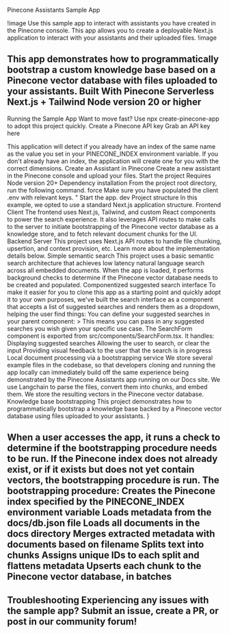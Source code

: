 
Pinecone Assistants Sample App

!image
Use this sample app to interact with assistants you have created in the Pinecone console. This app allows you to create a deployable Next.js application to interact with your assistants and their uploaded files.
!image

This app demonstrates how to programmatically bootstrap a custom knowledge base based on a Pinecone vector database with files uploaded to your assistants.
Built With
Pinecone Serverless
Next.js + Tailwind
Node version 20 or higher
---
Running the Sample App
Want to move fast?
Use npx create-pinecone-app to adopt this project quickly.
Create a Pinecone API key
Grab an API key here
<div id="pinecone-connect-widget"></div>
This application will detect if you already have an index of the same name as the value
you set in your PINECONE_INDEX environment variable.
If you don't already have an index, the application will create one for you with the correct dimensions.
Create an Assistant in Pinecone
Create a new assistant in the Pinecone console and upload your files.
Start the project
Requires Node version 20+
Dependency installation
From the project root directory, run the following command.
force
Make sure you have populated the client .env with relevant keys.
"
Start the app.
dev
Project structure
In this example, we opted to use a standard Next.js application structure.
Frontend Client
The frontend uses Next.js, Tailwind, and custom React components to power the search experience. It also leverages API routes to make calls to the server to initiate bootstrapping of the Pinecone vector database as a knowledge store, and to fetch relevant document chunks for the UI.
Backend Server
This project uses Next.js API routes to handle file chunking, upsertion, and context provision, etc. Learn more about the implementation details below.
Simple semantic search
This project uses a basic semantic search architecture that achieves low latency natural language search across all embedded documents. When the app is loaded, it performs background checks to determine if the Pinecone vector database needs to be created and populated.
Componentized suggested search interface
To make it easier for you to clone this app as a starting point and quickly adopt it to your own purposes, we've built the search interface as a component that accepts a list of suggested searches and renders them as a dropdown, helping the user find things:
You can define your suggested searches in your parent component:
>
This means you can pass in any suggested searches you wish given your specific use case.
The SearchForm component is exported from src/components/SearchForm.tsx. It handles:
Displaying suggested searches
Allowing the user to search, or clear the input
Providing visual feedback to the user that the search is in progress
Local document processing via a bootstrapping service
We store several example files in the codebase, so that developers cloning and running the app locally can immediately build off the same experience being demonstrated by the Pinecone Assistants app running on our Docs site.
We use Langchain to parse the files, convert them into chunks, and embed them. We store the resulting vectors in the Pinecone vector database.
Knowledge base bootstrapping
This project demonstrates how to programmatically bootstrap a knowledge base backed by a Pinecone vector database using files uploaded to your assistants.
}


When a user accesses the app, it runs a check to determine if the bootstrapping procedure needs to be run.
If the Pinecone index does not already exist, or if it exists but does not yet contain vectors, the bootstrapping procedure is run.
The bootstrapping procedure:
Creates the Pinecone index specified by the PINECONE_INDEX environment variable
Loads metadata from the docs/db.json file
Loads all documents in the docs directory
Merges extracted metadata with documents based on filename
Splits text into chunks
Assigns unique IDs to each split and flattens metadata
Upserts each chunk to the Pinecone vector database, in batches
---
Troubleshooting
Experiencing any issues with the sample app?
Submit an issue, create a PR, or post in our community forum!
---